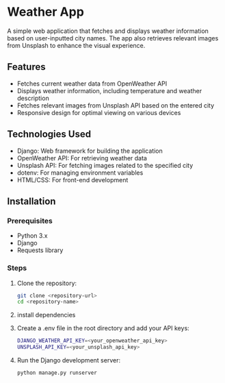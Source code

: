 # Weather App

A simple web application that fetches and displays weather information based on user-inputted city names. The app also retrieves relevant images from Unsplash to enhance the visual experience.

## Features

- Fetches current weather data from OpenWeather API
- Displays weather information, including temperature and weather description
- Fetches relevant images from Unsplash API based on the entered city
- Responsive design for optimal viewing on various devices

## Technologies Used

- Django: Web framework for building the application
- OpenWeather API: For retrieving weather data
- Unsplash API: For fetching images related to the specified city
- dotenv: For managing environment variables
- HTML/CSS: For front-end development

## Installation

### Prerequisites

- Python 3.x
- Django
- Requests library

### Steps

1. Clone the repository:

   ```bash
   git clone <repository-url>
   cd <repository-name>
    ```
2. install dependencies

3. Create a .env file in the root directory and add your API keys: 

   ```bash
   DJANGO_WEATHER_API_KEY=<your_openweather_api_key>
   UNSPLASH_API_KEY=<your_unsplash_api_key>
    ```
4. Run the Django development server: 

    ```bash
   python manage.py runserver
     ```
